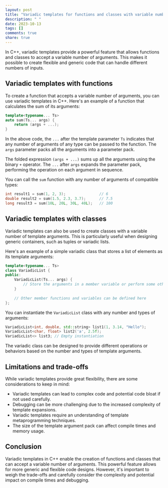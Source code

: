 ```yaml
---
layout: post
title: "Variadic templates for functions and classes with variable number of arguments"
description: " "
date: 2023-10-13
tags: []
comments: true
share: true
---
```


In C++, variadic templates provide a powerful feature that allows functions and classes to accept a variable number of arguments. This makes it possible to create flexible and generic code that can handle different numbers of inputs.

## Variadic templates with functions

To create a function that accepts a variable number of arguments, you can use variadic templates in C++. Here's an example of a function that calculates the sum of its arguments:

```cpp
template<typename... Ts>
auto sum(Ts... args) {
    return (args + ...);
}
```

In the above code, the `...` after the template parameter `Ts` indicates that any number of arguments of any type can be passed to the function. The `args` parameter packs all the arguments into a parameter pack.

The folded expression `(args + ...)` sums up all the arguments using the binary `+` operator. The `...` after `args` expands the parameter pack, performing the operation on each argument in sequence.

You can call the `sum` function with any number of arguments of compatible types:

```cpp
int result1 = sum(1, 2, 3);               // 6
double result2 = sum(1.5, 2.3, 3.7);      // 7.5
long result3 = sum(10L, 20L, 30L, 40L);   // 100
```

## Variadic templates with classes

Variadic templates can also be used to create classes with a variable number of template arguments. This is particularly useful when designing generic containers, such as tuples or variadic lists.

Here's an example of a simple variadic class that stores a list of elements as its template arguments:

```cpp
template<typename... Ts>
class VariadicList {
public:
    VariadicList(Ts... args) {
        // Store the arguments in a member variable or perform some other operation
    }
    
    // Other member functions and variables can be defined here
};
```

You can instantiate the `VariadicList` class with any number and types of arguments:

```cpp
VariadicList<int, double, std::string> list1(1, 3.14, "Hello");
VariadicList<char, float> list2('a', 2.5f);
VariadicList<> list3; // Empty instantiation
```

The variadic class can be designed to provide different operations or behaviors based on the number and types of template arguments.

## Limitations and trade-offs

While variadic templates provide great flexibility, there are some considerations to keep in mind:

- Variadic templates can lead to complex code and potential code bloat if not used carefully.
- Debugging can be more challenging due to the increased complexity of template expansions.
- Variadic templates require an understanding of template metaprogramming techniques.
- The size of the template argument pack can affect compile times and memory usage.

## Conclusion

Variadic templates in C++ enable the creation of functions and classes that can accept a variable number of arguments. This powerful feature allows for more generic and flexible code designs. However, it's important to weigh the trade-offs and carefully consider the complexity and potential impact on compile times and debugging.